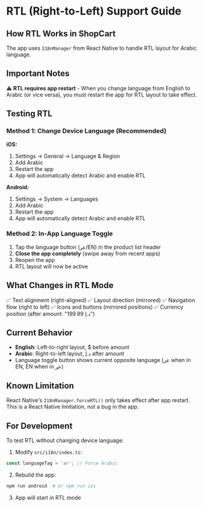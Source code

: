 # RTL (Right-to-Left) Support Guide

## How RTL Works in ShopCart

The app uses `I18nManager` from React Native to handle RTL layout for Arabic language.

## Important Notes

⚠️ **RTL requires app restart** - When you change language from English to Arabic (or vice versa), you must restart the app for RTL layout to take effect.

## Testing RTL

### Method 1: Change Device Language (Recommended)

**iOS:**
1. Settings → General → Language & Region
2. Add Arabic
3. Restart the app
4. App will automatically detect Arabic and enable RTL

**Android:**
1. Settings → System → Languages
2. Add Arabic
3. Restart the app
4. App will automatically detect Arabic and enable RTL

### Method 2: In-App Language Toggle

1. Tap the language button (عر/EN) in the product list header
2. **Close the app completely** (swipe away from recent apps)
3. Reopen the app
4. RTL layout will now be active

## What Changes in RTL Mode

✅ Text alignment (right-aligned)
✅ Layout direction (mirrored)
✅ Navigation flow (right to left)
✅ Icons and buttons (mirrored positions)
✅ Currency position (after amount: "199.99 د.إ")

## Current Behavior

- **English**: Left-to-right layout, $ before amount
- **Arabic**: Right-to-left layout, د.إ after amount
- Language toggle button shows current opposite language (عر when in EN, EN when in عر)

## Known Limitation

React Native's `I18nManager.forceRTL()` only takes effect after app restart. This is a React Native limitation, not a bug in the app.

## For Development

To test RTL without changing device language:

1. Modify `src/i18n/index.ts`:
```typescript
const languageTag = 'ar'; // Force Arabic
```

2. Rebuild the app:
```bash
npm run android  # or npm run ios
```

3. App will start in RTL mode
